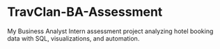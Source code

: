 # TravClan-BA-Assessment
My Business Analyst Intern assessment project analyzing hotel booking data with SQL, visualizations, and automation.
